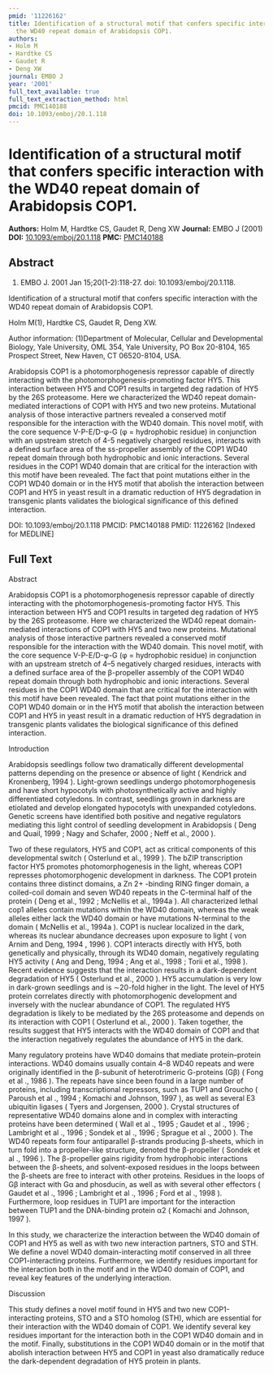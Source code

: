 ```yaml
---
pmid: '11226162'
title: Identification of a structural motif that confers specific interaction with
  the WD40 repeat domain of Arabidopsis COP1.
authors:
- Holm M
- Hardtke CS
- Gaudet R
- Deng XW
journal: EMBO J
year: '2001'
full_text_available: true
full_text_extraction_method: html
pmcid: PMC140188
doi: 10.1093/emboj/20.1.118
---
```


# Identification of a structural motif that confers specific interaction with the WD40 repeat domain of Arabidopsis COP1.
**Authors:** Holm M, Hardtke CS, Gaudet R, Deng XW
**Journal:** EMBO J (2001)
**DOI:** [10.1093/emboj/20.1.118](https://doi.org/10.1093/emboj/20.1.118)
**PMC:** [PMC140188](https://www.ncbi.nlm.nih.gov/pmc/articles/PMC140188/)

## Abstract

1. EMBO J. 2001 Jan 15;20(1-2):118-27. doi: 10.1093/emboj/20.1.118.

Identification of a structural motif that confers specific interaction with the 
WD40 repeat domain of Arabidopsis COP1.

Holm M(1), Hardtke CS, Gaudet R, Deng XW.

Author information:
(1)Department of Molecular, Cellular and Developmental Biology, Yale University, 
OML 354, Yale University, PO Box 20-8104, 165 Prospect Street, New Haven, CT 
06520-8104, USA.

Arabidopsis COP1 is a photomorphogenesis repressor capable of directly 
interacting with the photomorphogenesis-promoting factor HY5. This interaction 
between HY5 and COP1 results in targeted deg radation of HY5 by the 26S 
proteasome. Here we characterized the WD40 repeat domain-mediated interactions 
of COP1 with HY5 and two new proteins. Mutational analysis of those interactive 
partners revealed a conserved motif responsible for the interaction with the 
WD40 domain. This novel motif, with the core sequence V-P-E/D-&phi;-G (&phi; = 
hydrophobic residue) in conjunction with an upstream stretch of 4-5 negatively 
charged residues, interacts with a defined surface area of the ss-propeller 
assembly of the COP1 WD40 repeat domain through both hydrophobic and ionic 
interactions. Several residues in the COP1 WD40 domain that are critical for the 
interaction with this motif have been revealed. The fact that point mutations 
either in the COP1 WD40 domain or in the HY5 motif that abolish the interaction 
between COP1 and HY5 in yeast result in a dramatic reduction of HY5 degradation 
in transgenic plants validates the biological significance of this defined 
interaction.

DOI: 10.1093/emboj/20.1.118
PMCID: PMC140188
PMID: 11226162 [Indexed for MEDLINE]

## Full Text

Abstract

Arabidopsis COP1 is a photomorphogenesis repressor capable of directly interacting with the photomorphogenesis-promoting factor HY5. This interaction between HY5 and COP1 results in targeted deg radation of HY5 by the 26S proteasome. Here we characterized the WD40 repeat domain-mediated interactions of COP1 with HY5 and two new proteins. Mutational analysis of those interactive partners revealed a conserved motif responsible for the interaction with the WD40 domain. This novel motif, with the core sequence V-P-E/D-φ-G (φ = hydrophobic residue) in conjunction with an upstream stretch of 4–5 negatively charged residues, interacts with a defined surface area of the β-propeller assembly of the COP1 WD40 repeat domain through both hydrophobic and ionic interactions. Several residues in the COP1 WD40 domain that are critical for the interaction with this motif have been revealed. The fact that point mutations either in the COP1 WD40 domain or in the HY5 motif that abolish the interaction between COP1 and HY5 in yeast result in a dramatic reduction of HY5 degradation in transgenic plants validates the biological significance of this defined interaction.

Introduction

Arabidopsis seedlings follow two dramatically different developmental patterns depending on the presence or absence of light ( Kendrick and Kronenberg, 1994 ). Light-grown seedlings undergo photomorphogenesis and have short hypocotyls with photosynthetically active and highly differentiated cotyledons. In contrast, seedlings grown in darkness are etiolated and develop elongated hypocotyls with unexpanded cotyledons. Genetic screens have identified both positive and negative regulators mediating this light control of seedling development in Arabidopsis ( Deng and Quail, 1999 ; Nagy and Schafer, 2000 ; Neff et al., 2000 ).

Two of these regulators, HY5 and COP1, act as critical components of this developmental switch ( Osterlund et al., 1999 ). The bZIP transcription factor HY5 promotes photomorphogenesis in the light, whereas COP1 represses photomorphogenic development in darkness. The COP1 protein contains three distinct domains, a Zn 2+ -binding RING finger domain, a coiled-coil domain and seven WD40 repeats in the C-terminal half of the protein ( Deng et al., 1992 ; McNellis et al., 1994a ). All characterized lethal cop1 alleles contain mutations within the WD40 domain, whereas the weak alleles either lack the WD40 domain or have mutations N-terminal to the domain ( McNellis et al., 1994a ). COP1 is nuclear localized in the dark, whereas its nuclear abundance decreases upon exposure to light ( von Arnim and Deng, 1994 , 1996 ). COP1 interacts directly with HY5, both genetically and physically, through its WD40 domain, negatively regulating HY5 activity ( Ang and Deng, 1994 ; Ang et al., 1998 ; Torii et al., 1998 ). Recent evidence suggests that the interaction results in a dark-dependent degradation of HY5 ( Osterlund et al., 2000 ). HY5 accumulation is very low in dark-grown seedlings and is ∼20-fold higher in the light. The level of HY5 protein correlates directly with photomorphogenic development and inversely with the nuclear abundance of COP1. The regulated HY5 degradation is likely to be mediated by the 26S proteasome and depends on its interaction with COP1 ( Osterlund et al., 2000 ). Taken together, the results suggest that HY5 interacts with the WD40 domain of COP1 and that the interaction negatively regulates the abundance of HY5 in the dark.

Many regulatory proteins have WD40 domains that mediate protein–protein interactions. WD40 domains usually contain 4–8 WD40 repeats and were originally identified in the β-subunit of heterotrimeric G-proteins (Gβ) ( Fong et al ., 1986 ). The repeats have since been found in a large number of proteins, including transcriptional repressors, such as TUP1 and Groucho ( Paroush et al ., 1994 ; Komachi and Johnson, 1997 ), as well as several E3 ubiquitin ligases ( Tyers and Jorgensen, 2000 ). Crystal structures of representative WD40 domains alone and in complex with interacting proteins have been determined ( Wall et al ., 1995 ; Gaudet et al ., 1996 ; Lambright et al ., 1996 ; Sondek et al ., 1996 ; Sprague et al ., 2000 ). The WD40 repeats form four antiparallel β-strands producing β-sheets, which in turn fold into a propeller-like structure, denoted the β-propeller ( Sondek et al ., 1996 ). The β-propeller gains rigidity from hydrophobic interactions between the β-sheets, and solvent-exposed residues in the loops between the β-sheets are free to interact with other proteins. Residues in the loops of Gβ interact with Gα and phosducin, as well as with several other effectors ( Gaudet et al ., 1996 ; Lambright et al ., 1996 ; Ford et al ., 1998 ). Furthermore, loop residues in TUP1 are important for the interaction between TUP1 and the DNA-binding protein α2 ( Komachi and Johnson, 1997 ).

In this study, we characterize the interaction between the WD40 domain of COP1 and HY5 as well as with two new interaction partners, STO and STH. We define a novel WD40 domain-interacting motif conserved in all three COP1-interacting proteins. Furthermore, we identify residues important for the interaction both in the motif and in the WD40 domain of COP1, and reveal key features of the underlying interaction.

Discussion

This study defines a novel motif found in HY5 and two new COP1-interacting proteins, STO and a STO homolog (STH), which are essential for their interaction with the WD40 domain of COP1. We identify several key residues important for the interaction both in the COP1 WD40 domain and in the motif. Finally, substitutions in the COP1 WD40 domain or in the motif that abolish interaction between HY5 and COP1 in yeast also dramatically reduce the dark-dependent degradation of HY5 protein in plants.
